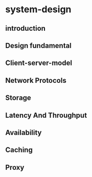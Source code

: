 # system-design
## introduction
## Design fundamental
## Client-server-model
## Network Protocols
## Storage
## Latency And Throughput
## Availability
## Caching
## Proxy
